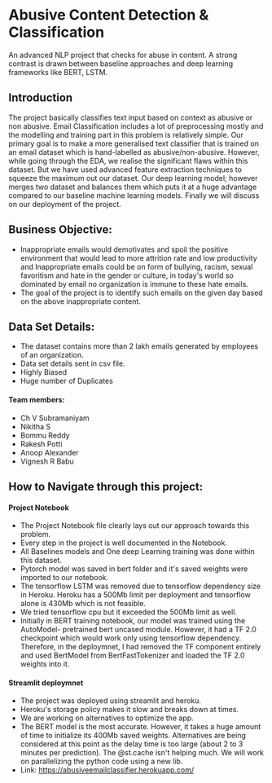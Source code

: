 # Abusive Content Detection & Classification
An advanced NLP project that checks for abuse in content. A strong contrast is drawn between baseline approaches and deep learning frameworks like BERT, LSTM.

## Introduction
The project basically classifies text input based on context as abusive or non abusive. Email Classification includes a lot of preprocessing mostly and the modelling and training part in this problem is relatively simple. Our primary goal is to make a more generalised text classifier that is trained on an email dataset which is hand-labelled as abusive/non-abusive. However, while going through the EDA, we realise the significant flaws within this dataset. But we have used advanced feature extraction techniques to squeeze the maximum out our dataset. Our deep learning model; however merges two dataset and balances them which puts it at a huge advantage compared to our baseline machine learning models. Finally we will discuss on our deployment of the project. 

## Business Objective: 
- Inappropriate emails would demotivates and spoil the positive environment that would lead to more attrition rate and low productivity and Inappropriate emails could be on form of bullying, racism, sexual favoritism and hate in the gender or culture, in today's world so dominated by email no organization is immune to these hate emails.
- The goal of the project is to identify such emails on the given day based on the above inappropriate content.

## Data Set Details:
- The dataset contains more than 2 lakh emails generated by employees of an organization.
- Data set details sent in csv file. 
- Highly Biased 
- Huge number of Duplicates

#### Team members:
- Ch V Subramaniyam
- Nikitha S
- Bommu Reddy
- Rakesh Potti
- Anoop Alexander
- Vignesh R Babu

## How to Navigate through this project:

#### Project Notebook
- The Project Notebook file clearly lays out our approach towards this problem.
- Every step in the project is well documented in the Notebook.
- All Baselines models and One deep Learning training was done within this dataset.
- Pytorch model was saved in bert folder and it's saved weights were imported to our notebook.
- The tensorflow LSTM was removed due to tensorflow dependency size in Heroku. Heroku has a 500Mb limit per deployment and tensorflow alone is 430Mb which is not feasible.
- We tried tensorflow cpu but it exceeded the 500Mb limit as well.
- Initially in BERT training notebook, our model was trained using the AutoModel- pretrained bert uncased module. However, it had a TF 2.0 checkpoint which would work only using tensorflow dependency. Therefore, in the deploymnet, I had removed the TF component entirely and used BertModel from BertFastTokenizer and loaded the TF 2.0 weights into it. 

#### Streamlit deploymnet
- The project was deployed using streamlit and heroku.
- Heroku's storage policy makes it slow and breaks down at times. 
- We are working on alternatives to optimize the app.
- The BERT model is the most accurate. However, it takes a huge amount of time to initialize its 400Mb saved weights. Alternatives are being considered at this point as the delay time is too large (about 2 to 3 minutes per prediction). The @st.cache isn't helping much. We will work on parallelizing the python code using a new lib.
- Link: https://abusiveemailclassifier.herokuapp.com/ 
